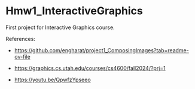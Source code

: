 # Hmw1_InteractiveGraphics
First project for Interactive Graphics course.

References:
- https://github.com/engharat/project1_ComposingImages?tab=readme-ov-file

- https://graphics.cs.utah.edu/courses/cs4600/fall2024/?prj=1

- https://youtu.be/QpwfzYpseeo